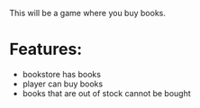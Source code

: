 This will be a game where you buy books.

# Features:

- bookstore has books
- player can buy books
- books that are out of stock cannot be bought